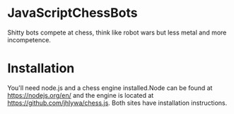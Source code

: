 # JavaScriptChessBots
Shitty bots compete at chess, think like robot wars but less metal and more incompetence.

# Installation
You'll need node.js and a chess engine installed.Node can be found at https://nodejs.org/en/
and the engine is located at https://github.com/jhlywa/chess.js. Both sites have installation instructions.
